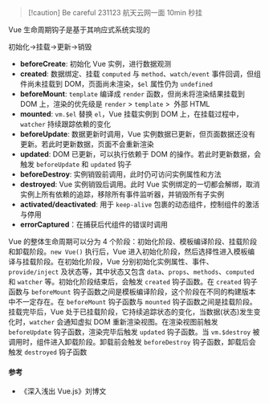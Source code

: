 > [!caution] Be careful
> 231123 航天云网一面 10min 秒挂

Vue 生命周期钩子是基于其响应式系统实现的

初始化->挂载->更新->销毁

- **beforeCreate**: 初始化 Vue 实例，进行数据观测
- **created**: 数据绑定、挂载 `computed` 与 `method`、`watch/event` 事件回调，但组件尚未挂载到 DOM，页面尚未渲染，`$el` 属性仍为 `undefined`
- **beforeMount**: `template` 编译成 `render` 函数，但尚未将渲染结果挂载到 DOM 上，渲染的优先级是 `render` > `template` >  外部 HTML
- **mounted**: `vm.$el` 替换 `el`，Vue 挂载实例到 DOM 上，在挂载过程中，`watcher` 持续跟踪依赖的变化
- **beforeUpdate**: 数据更新时调用，Vue 实例数据已更新，但页面数据还没有更新。若此时更新数据，页面不会重新渲染
- **updated**: DOM 已更新，可以执行依赖于 DOM 的操作。若此时更新数据，会触发 `beforeUpdate` 和 `updated` 钩子
- **beforeDestroy**: 实例销毁前调用，此时仍可访问实例属性和方法
- **destroyed**: Vue 实例销毁后调用。此时 Vue 实例绑定的一切都会解绑，取消实例上所有依赖的追踪，移除所有事件监听器，并销毁所有子实例
- **activated/deactivated**: 用于 `keep-alive` 包裹的动态组件，控制组件的激活与停用
- **errorCaptured**：在捕获后代组件的错误时调用

Vue 的整体生命周期可以分为 4 个阶段：初始化阶段、模板编译阶段、挂载阶段和卸载阶段。`new Vue()` 执行后，Vue 进入初始化阶段，然后选择性进入模板编译与挂载阶段。在初始化阶段，Vue 分别初始化实例属性、事件、`provide/inject` 及状态等，其中状态又包含 `data`、`props`、`methods`、`computed` 和 `watcher` 等。初始化阶段结束后，会触发 `created` 钩子函数。在 `created` 钩子函数与 `beforeMount` 钩子函数之间是模板编译阶段，这个阶段在不同的构建版本中不一定存在。在 `beforeMount` 钩子函数与 `mounted` 钩子函数之间是挂载阶段。挂载完毕后，Vue 处于已挂载阶段，它持续追踪状态的变化，当数据(状态)发生变化时，`watcher` 会通知虚拟 DOM 重新渲染视图。在渲染视图前触发 `beforeUpdate` 钩子函数，渲染完毕后触发 `updated` 钩子函数。当 `vm.$destroy` 被调用时，组件进入卸载阶段。卸载前会触发 `beforeDestroy` 钩子函数，卸载后会触发 `destroyed` 钩子函数

#### 参考

- 《深入浅出 Vue.js》刘博文
